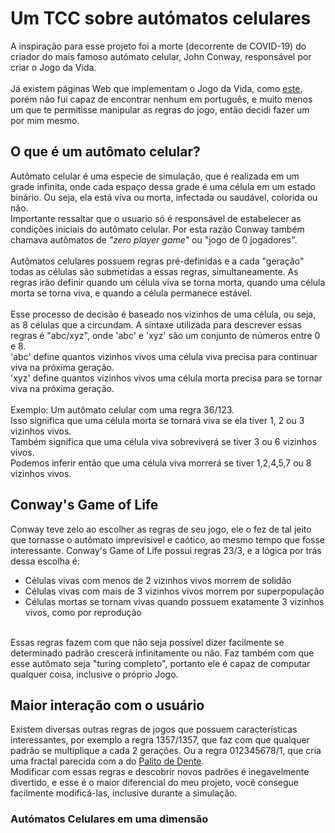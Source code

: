 # Um TCC sobre autómatos celulares

A inspiração para esse projeto foi a morte (decorrente de COVID-19) do criador do mais famoso autómato celular, John Conway, responsável por criar o Jogo da Vida. 
<br><br>
Já existem páginas Web que implementam o Jogo da Vida, como [este](https://playgameoflife.com), porém não fui capaz de encontrar nenhum em português, e muito menos um que te permitisse manipular as regras do jogo, então decidi fazer um por mim mesmo.

## O que é um autômato celular?

Autômato celular é uma especie de simulação, que é realizada em um grade infinita, onde cada espaço dessa grade é uma célula em um estado binário. Ou seja, ela está viva ou morta, infectada ou saudável, colorida ou não.
<br>
Importante ressaltar que o usuario só é responsável de estabelecer as condições iniciais do autômato celular. Por esta razão Conway também chamava autômatos de _"zero player game"_ ou "jogo de 0 jogadores".
<br><br>
Autômatos celulares possuem regras pré-definidas e a cada "geração" todas as células são submetidas a essas regras, simultaneamente.
As regras irão definir quando um célula viva se torna morta, quando uma célula morta se torna viva, e quando a célula permanece estável. 
<br><br>
Esse processo de decisão é baseado nos vizinhos de uma célula, ou seja, as 8 células que a circundam. A sintaxe utilizada para descrever essas regras é "abc/xyz", onde 'abc' e 'xyz' são um conjunto de números entre 0 e 8. 
<br>
'abc' define quantos vizinhos vivos uma célula viva precisa para continuar viva na próxima geração.
<br>
'xyz' define quantos vizinhos vivos uma célula morta precisa para se tornar viva na próxima geração.
<br><br>
Exemplo: Um autômato celular com uma regra 36/123. 
<br>
Isso significa que uma célula morta se tornará viva se ela tiver 1, 2 ou 3 vizinhos vivos.
<br>
Também significa que uma célula viva sobreviverá se tiver 3 ou 6 vizinhos vivos.
<br> 
Podemos inferir então que uma célula viva morrerá se tiver 1,2,4,5,7 ou 8 vizinhos vivos.


## Conway's Game of Life
Conway teve zelo ao escolher as regras de seu jogo, ele o fez de tal jeito que tornasse o autômato imprevísivel e caótico, ao mesmo tempo que fosse interessante.
Conway's Game of Life possui regras 23/3, e a lógica por trás dessa escolha é: 
<br>
<ul>
	<li>Células vivas com menos de 2 vizinhos vivos morrem de solidão</li>
	<li>Células vivas com mais de 3 vizinhos vivos morrem por superpopulação</li>
	<li>Células mortas se tornam vivas quando possuem exatamente 3 vizinhos vivos, como por reprodução  </li>
</ul>
<br>
Essas regras fazem com que não seja possível dizer facilmente se determinado padrão crescerá infinitamente ou não. Faz também com que esse autômato seja "turing completo", portanto ele é capaz de computar qualquer coisa, inclusive o próprio Jogo.
<br>


## Maior interação com o usuário
Existem diversas outras regras de jogos que possuem características interessantes, por exemplo a regra 1357/1357, que faz com que qualquer padrão se multiplique a cada 2 gerações. Ou a regra 012345678/1, que cria uma fractal parecida com a do [Palito de Dente](https://en.wikipedia.org/wiki/Toothpick_sequence).
<br>
Modificar com essas regras e descobrir novos padrões é inegavelmente divertido, e esse é o maior diferencial do meu projeto, você consegue facilmente modificá-las, inclusive durante a simulação.


### Autómatos Celulares em uma dimensão

